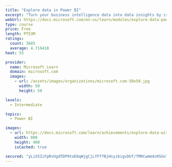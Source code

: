 ```yaml
---
title: "Explore data in Power BI"
excerpt: "Turn your business intelligence data into data insights by creating and configuring Power BI dashboards."
webUrl: https://docs.microsoft.com/en-us/learn/modules/explore-data-power-bi/
type: course
price: Free
length: PT53M
ratings:
  count: 3685
  average: 4.716418
heat: 55

provider:
  name: Microsoft Learn
  domain: microsoft.com
  images:
    - url: /assets/images/organizations/microsoft.com-50x50.jpg
      width: 50
      height: 50

levels:
  - Intermediate

topics:
  - Power BI

images:
  - url: https://docs.microsoft.com/learn/achievements/explore-data-with-power-bi-desktop-social.png
    width: 800
    height: 400
    isCached: true

secured: "yLiX5ZiFpRvUgdTDP9toE6qWjgCjLfFffBjHsyi6igvDUf/TMRCwmm4sRSGnlYTTL/TGz/V32FmEi3lywPeVWj4fx1hzl9gq0hRux50JHiEHiMJuKY0xHjusl+B7KoHpCA1LKWoE9ej0gRsP8oaWXfGrBWZ+kEieUgZEc3BJx2imsrTIqszETgxm4Iafo+LvBuC5ApOROUMhN3flyj+qFQAhTWd3x8id+h5wUqjlqnGYhaWKgfRK7sukiU3F1yK8qghwai2IpxHc3pmJ2X6tYikTjGXtI4rxUno5B1COhYRNny+OvCqiWXTUirMeLhVSdjlzEOlBHGLhXganPv2jPPi8tfoAr5mEWd4sy7VRwstiHTf7LTK2wnRn6rzogIe/X9vIgjl+/CuNDuONvPFv3ljsQw6AiLiVwVOL5DEUBtI=;mP4dxPaWJAkRcuKxKpgp9g=="
---
```


